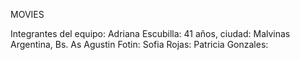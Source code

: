  MOVIES

Integrantes del equipo:
Adriana Escubilla: 41 años, ciudad: Malvinas Argentina, Bs. As
Agustin Fotin:
Sofia Rojas:
Patricia Gonzales: 